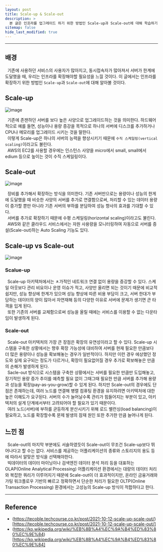 ```yaml
---
layout: post
title: Scale-up & Scale-out
description: >
  본 글은 인프라를 업그레이드 하기 위한 방법인 Scale-up과 Scale-out에 대해 학습하기 위해 정리한 게시글입니다.
sitemap: false
hide_last_modified: true
---
```


---

## 배경

&nbsp; 기존에 사용하던 서비스의 사용자가 많아지고, 동시접속자가 많아져서 서버가 한계에 도달했을 때, 우리는 인프라를 확장해야할 필요성을 느낄 것이다. 이 글에서는 인프라를 확장하기 위한 방법인 `Scale-up`과 `Scale-out`에 대해 알아볼 것이다.

## Scale-up

![image](https://user-images.githubusercontent.com/68031450/233234142-d1d37bd3-5df1-47d3-a6ce-fe04de1d58db.png)

&nbsp; 기존에 존잰하던 서버를 보다 높은 사양으로 업그레이드하는 것을 의미한다. 하드웨어적으로 예를 들면, 성능이나 용량 증강을 목적으로 하나의 서버에 디스크를 추가하거나 CPU나 메모리를 업그레이드 시키는 것을 말한다.
<br>
&nbsp; 이렇게 Scale-up은 하나의 서버의 능력을 향상시키기 때문에 `수직 스케일링(vertical scaling)`이라고도 불린다.
<br>
&nbsp; AWS의 EC2를 사용할 경우에는 인스턴스 사양을 micro에서 small, small에서 edium 등으로 높이는 것이 수직 스케일링이다.

## Scale-out

![image](https://user-images.githubusercontent.com/68031450/233235130-822d113c-3848-4d2f-8797-7c5b3456b9a3.png)

&nbsp; 장비를 추가해서 확장하는 방식을 의미한다. 기존 서버만으로는 용량이나 성능의 한게에 도달했을 때 비슷한 사양의 서버를 추가로 연결함으로써, 처리할 수 있는 데이터 용량이 증가할 뿐만 아니라 기존 서버의 부하를 분담하여 성능 향사의 효과를 기대할 수 있다.
<br>
&nbsp; 서버를 추가로 확장하기 때문에 수평 스케일링(horizontal scaling)이라고도 불린다.
<br>
&nbsp; AWS와 같은 클라우드 서비스에서는 자원 사용량을 모니터링하여 자동으로 서버를 증설(Scale-out)하는 Auto Scaling 기능도 있다.

## Scale-up vs Scale-out

![image](https://user-images.githubusercontent.com/68031450/233238220-dfcad2cc-7d1a-4d08-be65-d5155bce22e6.png)

### Scalue-up

&nbsp; Scale-up 아키텍처에서는 ㅊ가적인 네트워크 연결 없이 용량을 증강할 수 있다. 스케일 아웃보다 관리 비요이나 운영 이슈가 적고, 사양만 올리면 되는 것이기 때문에 비교적 쉽지만, 성능 향상에 한계가 있으며 성능 향상에 따른 비용 부담이 크고, 서버 한대가 부담하는 데이터의 양이 많아서 자연재해 등의 다양한 이유로 서버에 문제가 생기면 큰 타격을 입게 된다.
<br>
&nbsp; 또한 기존의 서버를 교체함으로써 성능을 올릴 때에는 서비스를 이용할 수 없는 다운타임이 발생하게 된다.

### Scale-out

&nbsp; Scale-out 아키텍처의 가장 큰 장점은 확장의 유연성이라고 할 수 있다. Scale-up 시스템을 구축한 상황에서는 향후 확장 가능성에 대비하여 서버를 현재 필요한 만큼보다 더 많은 용량이나 성능을 확보해놓는 경우가 일반적이다. 하지만 이런 경우 에상했던 정도와 실제 요구되는 정도가 다르거나, 확장이 필요없어질 경우 추가로 확보해놓은 만큼의 손해가 발생하게 된다.
<br>
&nbsp; Sacle-out 방식으로 시스템을 구축한 상황에서는 서버를 필요한 만큼만 도입해놓고, 장기적인 용량 증가 추이를 예측할 필요 없이 그때그때 필요한 만큼 서버를 추가해 용량과 성능을 확장(pay-as-you-grow)할 수 있게 된다. 하지만 Scale-out의 경우에도 단점은 존재하는데, 여러 노드를 연결해 병렬 컴퓨팅 환경을 유지하려면 아키텍처에 대한 높은 이해도가 요구된다. 서버의 수가 늘어날수록 관리가 힘들어지는 부분이 있고, 아키텍처의 설게 단계에서부터 고려되어야 할 필요가 있기 때문이다.
<br>
&nbsp; 여러 노드(서버)에 부하를 균등하게 분산시키기 위해 로드 밸런싱(load balancing)이 필요하고, 노드를 확장할수록 문제 발생의 잠재 원인 또한 추가한 만큼 늘어나게 된다.

## 느낀 점

&nbsp; Scale-out의 마지막 부분에도 서술하였듯이 Scale-out이 무조건 Scale-up보다 뛰어나다고 할 수는 없다. 서비스를 제공하는 어플리케이션의 종류와 스토리지의 용도 등에 따라서 알맞은 방식을 선택해야한다.
<br>
&nbsp; 빅데이터의 데이터 마이닝이나 검색엔진 데이터 분석 처리 등을 대표하는 OLAP(Online Analytical Processing) 어플리케이션 환경에서는 대량의 데이터 처리와 복잡한 쿼리가 이루어지기 때문에 Scale-out이 더 효과적이지만, 온라인 금융거래와 가팅 워크플로우 기반의 빠르고 정확하면서 단순한 처리가 필요한 OLTP(Online Transaction Processing) 환경에서는 고성능의 Scale-up 방식이 적합하다고 한다.

---

## Reference

- (https://tecoble.techcourse.co.kr/post/2021-10-12-scale-up-scale-out/)[https://tecoble.techcourse.co.kr/post/2021-10-12-scale-up-scale-out/]
- (https://ko.wikipedia.org/wiki/%EB%8B%A4%EC%9A%B4%ED%83%80%EC%9E%84)[https://ko.wikipedia.org/wiki/%EB%8B%A4%EC%9A%B4%ED%83%80%EC%9E%84]
